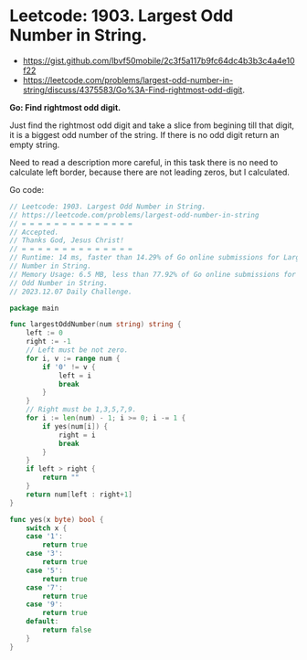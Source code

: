 # Leetcode: 1903. Largest Odd Number in String.

- https://gist.github.com/lbvf50mobile/2c3f5a117b9fc64dc4b3b3c4a4e10f22
- https://leetcode.com/problems/largest-odd-number-in-string/discuss/4375583/Go%3A-Find-rightmost-odd-digit.

**Go: Find rightmost odd digit.**

Just find the rightmost odd digit and take a slice from begining till that digit,
it is a biggest odd number of the string. If there is no odd digit return an
empty string.

Need to read a description more careful, in this task there is no need to
calculate left border, because there are not leading zeros, but I calculated.

Go code:
```Go
// Leetcode: 1903. Largest Odd Number in String.
// https://leetcode.com/problems/largest-odd-number-in-string
// = = = = = = = = = = = = = =
// Accepted.
// Thanks God, Jesus Christ!
// = = = = = = = = = = = = = =
// Runtime: 14 ms, faster than 14.29% of Go online submissions for Largest Odd
// Number in String.
// Memory Usage: 6.5 MB, less than 77.92% of Go online submissions for Largest
// Odd Number in String.
// 2023.12.07 Daily Challenge.

package main

func largestOddNumber(num string) string {
	left := 0
	right := -1
	// Left must be not zero.
	for i, v := range num {
		if '0' != v {
			left = i
			break
		}
	}
	// Right must be 1,3,5,7,9.
	for i := len(num) - 1; i >= 0; i -= 1 {
		if yes(num[i]) {
			right = i
			break
		}
	}
	if left > right {
		return ""
	}
	return num[left : right+1]
}

func yes(x byte) bool {
	switch x {
	case '1':
		return true
	case '3':
		return true
	case '5':
		return true
	case '7':
		return true
	case '9':
		return true
	default:
		return false
	}
}
```
